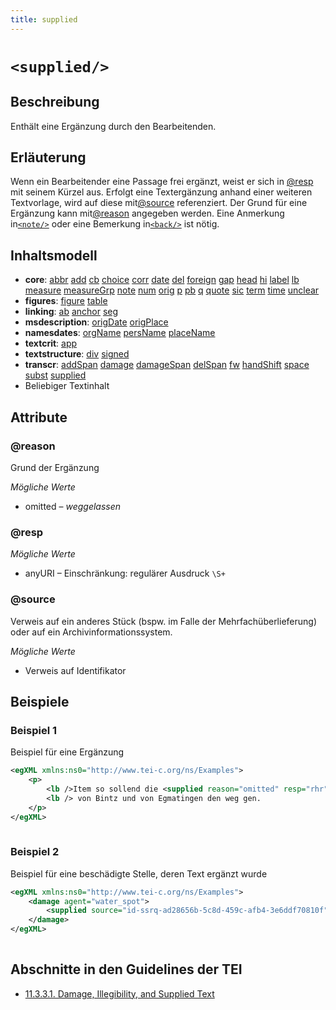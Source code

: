 ```yaml
---
title: supplied
---
```




# `<supplied/>`

## Beschreibung

Enthält eine Ergänzung durch den Bearbeitenden.

## Erläuterung

Wenn ein Bearbeitender eine Passage frei ergänzt, weist er sich in [@resp](#resp)  mit seinem Kürzel aus. Erfolgt eine Textergänzung anhand einer weiteren Textvorlage, wird auf diese mit[@source](#source)  referenziert. Der Grund für eine Ergänzung kann mit[@reason](#reason)  angegeben werden. Eine Anmerkung in[`<note/>`](note.md)  oder eine Bemerkung in[`<back/>`](back.md)  ist nötig.

## Inhaltsmodell

- **core**: [abbr](abbr.md) [add](add.md) [cb](cb.md) [choice](choice.md) [corr](corr.md) [date](date.md) [del](del.md) [foreign](foreign.md) [gap](gap.md) [head](head.md) [hi](hi.md) [label](label.md) [lb](lb.md) [measure](measure.md) [measureGrp](measureGrp.md) [note](note.md) [num](num.md) [orig](orig.md) [p](p.md) [pb](pb.md) [q](q.md) [quote](quote.md) [sic](sic.md) [term](term.md) [time](time.md) [unclear](unclear.md)
- **figures**: [figure](figure.md) [table](table.md)
- **linking**: [ab](ab.md) [anchor](anchor.md) [seg](seg.md)
- **msdescription**: [origDate](origDate.md) [origPlace](origPlace.md)
- **namesdates**: [orgName](orgName.md) [persName](persName.md) [placeName](placeName.md)
- **textcrit**: [app](app.md)
- **textstructure**: [div](div.md) [signed](signed.md)
- **transcr**: [addSpan](addSpan.md) [damage](damage.md) [damageSpan](damageSpan.md) [delSpan](delSpan.md) [fw](fw.md) [handShift](handShift.md) [space](space.md) [subst](subst.md) [supplied](supplied.md)
- Beliebiger Textinhalt

## Attribute

### @reason

Grund der Ergänzung

*Mögliche Werte*

- omitted – *weggelassen*

### @resp



*Mögliche Werte*

- anyURI – Einschränkung: regulärer Ausdruck `\S+`

### @source

Verweis auf ein anderes Stück (bspw. im Falle der Mehrfachüberlieferung) oder auf ein Archivinformationssystem. 

*Mögliche Werte*

- Verweis auf Identifikator

## Beispiele

### Beispiel 1

Beispiel für eine Ergänzung

```xml
<egXML xmlns:ns0="http://www.tei-c.org/ns/Examples">
    <p>
        <lb />Item so sollend die <supplied reason="omitted" resp="rhr">von</supplied> Mure,
        <lb /> von Bintz und von Egmatingen den weg gen.
    </p>
</egXML>
               
```

### Beispiel 2

Beispiel für eine beschädigte Stelle, deren Text ergänzt wurde

```xml
<egXML xmlns:ns0="http://www.tei-c.org/ns/Examples">
    <damage agent="water_spot">
        <supplied source="id-ssrq-ad28656b-5c8d-459c-afb4-3e6ddf70810f">verthruwen</supplied>
    </damage>
</egXML>
               
```

## Abschnitte in den Guidelines der TEI

- [11.3.3.1. Damage, Illegibility, and Supplied Text](https://www.tei-c.org/release/doc/tei-p5-doc/en/html/PH.html#PHDA)